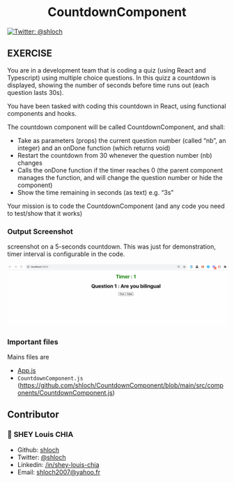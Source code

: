 <h1 align="center">CountdownComponent</h1>
<p>
            <a href="https://twitter.com/shloch" target="_blank">
                <img alt="Twitter: @shloch" src="https://img.shields.io/twitter/follow/shloch.svg?style=social" />
            </a> <br/>
</p>


## EXERCISE

You are in a development team that is coding a quiz (using React and Typescript) using multiple choice questions. In this quizz a countdown is displayed, showing the number of seconds before time runs out (each question lasts 30s).

You have been tasked with coding this countdown in React, using functional components and hooks.

The countdown component will be called CountdownComponent, and shall:
- Take as parameters (props) the current question number (called “nb”, an integer) and an onDone function (which returns void)
- Restart the countdown from 30 whenever the question number (nb) changes
- Calls the onDone function if the timer reaches 0 (the parent component manages the function, and will change the question number or hide the component)
- Show the time remaining in seconds (as text) e.g. “3s”

Your mission is to code the CountdownComponent (and any code you need to test/show that it works)

### Output Screenshot

screenshot on a 5-seconds countdown. This was just for demonstration, timer interval is configurable in the code.

![alt text](https://github.com/shloch/CountdownComponent/blob/main/countDown.gif)

### Important files
Mains files are 
- [App.js](https://github.com/shloch/CountdownComponent/blob/main/src/App.js)
- `CountdownComponent.js` (https://github.com/shloch/CountdownComponent/blob/main/src/components/CountdownComponent.js)
## Contributor

### 👤 **SHEY Louis CHIA**

- Github: [shloch](https://github.com/shloch)
- Twitter: [@shloch](https://twitter.com/shloch)
- Linkedin: [/in/shey-louis-chia](https://www.linkedin.com/in/shey-louis-chia)
- Email: shloch2007@yahoo.fr